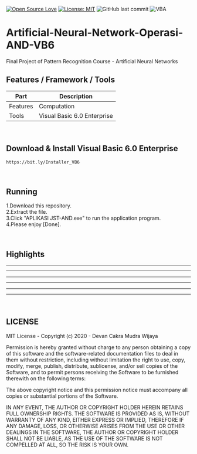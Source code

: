[![Open Source Love](https://badges.frapsoft.com/os/v1/open-source.svg?style=flat)](https://github.com/ellerbrock/open-source-badges/)
[![License: MIT](https://img.shields.io/badge/License-MIT-green.svg)](https://opensource.org/licenses/MIT)
![GitHub last commit](https://img.shields.io/github/last-commit/devancakra/Artificial-Neural-Network-Operasi-AND-VB6)
![VBA](https://img.shields.io/badge/visual-basic6-blue.svg?&style=flat&logo=VB6&logoColor=%23F7DF1E)

# Artificial-Neural-Network-Operasi-AND-VB6
Final Project of Pattern Recognition Course - Artificial Neural Networks

## Features / Framework / Tools
| Part | Description |
| --- | --- |
| Features | Computation |
| Tools | Visual Basic 6.0 Enterprise |

<br>

## Download & Install Visual Basic 6.0 Enterprise
```bash
https://bit.ly/Installer_VB6
```

<br>

## Running
1.Download this repository.<br>
2.Extract the file.<br>
3.Click "APLIKASI JST-AND.exe" to run the application program.<br>
4.Please enjoy [Done].

<br>

## Highlights
<table>
<tr>
<th width="280"></th>
<th width="280"></th>
<th width="280"></th>
</tr>
<tr>
<td><img src="" alt=""></td>
<td><img src="" alt=""></td>
<td><img src="" alt=""></td>
</tr>
</table>
<table>
<tr>
<th width="280"></th>
<th width="280"></th>
<th width="280"></th>
</tr>
<tr>
<td><img src="" alt=""></td>
<td><img src="" alt=""></td>
<td><img src="" alt=""></td>
</tr>
</table>
<table>
<tr>
<th width="280"></th>
<th width="280"></th>
<th width="280"></th>
</tr>
<tr>
<td><img src="" alt=""></td>
<td><img src="" alt=""></td>
<td><img src="" alt=""></td>
</tr>
</table>

<br>

## LICENSE
MIT License - Copyright (c) 2020 - Devan Cakra Mudra Wijaya

Permission is hereby granted without charge to any person obtaining a copy of this software and the software-related documentation files to deal in them without restriction, including without limitation the right to use, copy, modify, merge, publish, distribute, sublicense, and/or sell copies of the Software, and to permit persons receiving the Software to be furnished therewith on the following terms:

The above copyright notice and this permission notice must accompany all copies or substantial portions of the Software.

IN ANY EVENT, THE AUTHOR OR COPYRIGHT HOLDER HEREIN RETAINS FULL OWNERSHIP RIGHTS. THE SOFTWARE IS PROVIDED AS IS, WITHOUT WARRANTY OF ANY KIND, EITHER EXPRESS OR IMPLIED, THEREFORE IF ANY DAMAGE, LOSS, OR OTHERWISE ARISES FROM THE USE OR OTHER DEALINGS IN THE SOFTWARE, THE AUTHOR OR COPYRIGHT HOLDER SHALL NOT BE LIABLE, AS THE USE OF THE SOFTWARE IS NOT COMPELLED AT ALL, SO THE RISK IS YOUR OWN.

